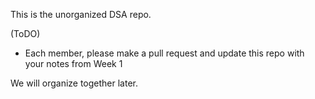 This is the unorganized DSA repo.

(ToDO)

- Each member, please make a pull request and update this repo with your notes from Week 1

We will organize together later.


